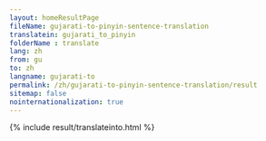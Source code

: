 ```yaml
---
layout: homeResultPage
fileName: gujarati-to-pinyin-sentence-translation
translatein: gujarati_to_pinyin
folderName : translate
lang: zh
from: gu
to: zh
langname: gujarati-to
permalink: /zh/gujarati-to-pinyin-sentence-translation/result
sitemap: false
nointernationalization: true
---
```

{% include result/translateinto.html %}

<script src="/js/result/translation.js" data-foldername="{{page.folderName}}" data-lang="{{page.lang}}"></script>

